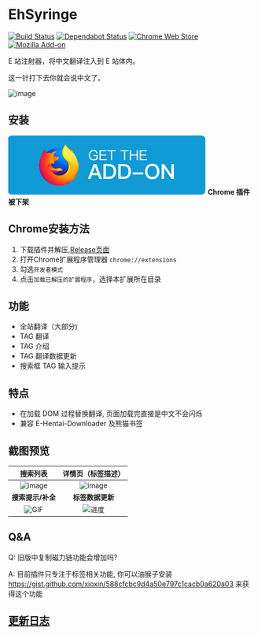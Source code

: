 # EhSyringe

[![Build Status](https://img.shields.io/travis/com/EhTagTranslation/EhSyringe.svg?logo=travis-ci&logoColor=white)](https://travis-ci.com/EhTagTranslation/EhSyringe)
[![Dependabot Status](https://api.dependabot.com/badges/status?host=github&repo=EhTagTranslation/EhSyringe)](https://dependabot.com)
[![Chrome Web Store](https://img.shields.io/chrome-web-store/v/mbhdcfeopadbmjnlbpcallmalcefnbbb?logo=Google%20Chrome)](https://chrome.google.com/webstore/detail/ehsyringe/mbhdcfeopadbmjnlbpcallmalcefnbbb "安装 Chrome 插件")
[![Mozilla Add-on](https://img.shields.io/amo/v/ehsyringe?logo=Mozilla%20Firefox)](https://addons.mozilla.org/zh-CN/firefox/addon/ehsyringe/ "安装 Firefox 插件")  

E 站注射器，将中文翻译注入到 E 站体内。

这一针打下去你就会说中文了。

![image](https://user-images.githubusercontent.com/5716100/62419351-be9d7400-b6b0-11e9-86d3-680436973176.png)


## 安装
[![Mozilla Add-on](./.github/assets/firefox.svg)](https://addons.mozilla.org/zh-CN/firefox/addon/ehsyringe/ "安装 Firefox 插件")
**Chrome 插件被下架**

## Chrome安装方法
1. 下载插件并解压,[Release页面](https://github.com/EhTagTranslation/EhSyringe/releases)
2. 打开Chrome扩展程序管理器 `chrome://extensions`
3. 勾选`开发者模式`
4. 点击`加载已解压的扩展程序`，选择本扩展所在目录


## 功能

* 全站翻译（大部分)
* TAG 翻译
* TAG 介绍
* TAG 翻译数据更新
* 搜索框 TAG 输入提示

## 特点

* 在加载 DOM 过程替换翻译, 页面加载完直接是中文不会闪烁
* 兼容 E-Hentai-Downloader 及熊猫书签

## 截图预览

| **搜索列表** | **详情页（标签描述）** |
| :---: | :---: |
| ![image](https://i.loli.net/2019/08/09/5MPFwd7aOsvqJXb.png) | ![image](https://i.loli.net/2019/08/09/l8eNzUGi9x4LfoK.png) |
| **搜索提示/补全** | **标签数据更新**  |
| ![GIF](https://user-images.githubusercontent.com/5716100/60812493-310b5900-a1c4-11e9-85f7-1d4212765156.gif) | ![进度](https://user-images.githubusercontent.com/5716100/62783460-10019500-baef-11e9-8368-a48fa40dc47d.gif) |

## Q&A

Q: 旧版中复制磁力链功能会增加吗?

A: 目前插件只专注于标签相关功能, 你可以油猴子安装 <https://gist.github.com/xioxin/588cfcbc9d4a50e797c1cacb0a620a03> 来获得这个功能

## [更新日志](CHANGELOG.md)
